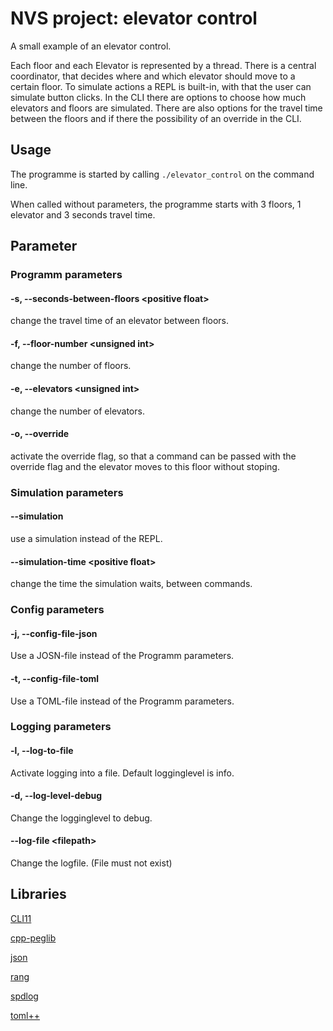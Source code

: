 # NVS project: elevator control

A small example of an elevator control.

Each floor and each Elevator is represented by a thread.
There is a central coordinator, that decides where and which elevator should move to a certain floor.
To simulate actions a REPL is built-in, with that the user can simulate button clicks.
In the CLI there are options to choose how much elevators and floors are simulated.
There are also options for the travel time between the floors and if there the possibility of an override in the CLI.

## Usage
The programme is started by calling `./elevator_control` on the command line. 

When called without parameters, the programme starts with 3 floors, 1 elevator and 3 seconds travel time.

## Parameter
### Programm parameters
#### -s, --seconds-between-floors \<positive float>
change the travel time of an elevator between floors.

#### -f, --floor-number \<unsigned int>
change the number of floors. 

#### -e, --elevators \<unsigned int>
change the number of elevators.

#### -o, --override
activate the override flag, so that a command can be passed with the override flag and the elevator moves to this floor without stoping.

### Simulation parameters
#### --simulation
use a simulation instead of the REPL.

#### --simulation-time \<positive float>
change the time the simulation waits, between commands.

### Config parameters
#### -j, --config-file-json
Use a JOSN-file instead of the Programm parameters.

#### -t, --config-file-toml
Use a TOML-file instead of the Programm parameters.

### Logging parameters
#### -l, --log-to-file
Activate logging into a file. Default logginglevel is info.

#### -d, --log-level-debug
Change the logginglevel to debug.

#### --log-file \<filepath>
Change the logfile. (File must not exist)


## Libraries
[CLI11](https://github.com/CLIUtils/CLI11)

[cpp-peglib](https://github.com/yhirose/cpp-peglib)

[json](https://github.com/nlohmann/json)

[rang](https://github.com/agauniyal/rang)

[spdlog](https://github.com/gabime/spdlog)

[toml++](https://github.com/marzer/tomlplusplus/)
